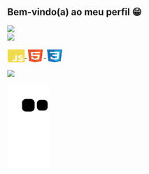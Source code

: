 ## Bem-vindo(a) ao meu perfil 😁

 <div>
   <a href="https://github.com/DiegoPereira-Dev">
   <img height="180em" src="https://github-readme-stats.vercel.app/api?username=DiegoPereira-Dev&show_icons=true&theme=tokyonight&include_all_commits=true&count_private=true"/> <br>
   <img height="180em" src="https://github-readme-stats.vercel.app/api/top-langs/?username=DiegoPereira-Dev&layout=compact&langs_count=6&theme=tokyonight"/>

</div>

<div style="display: inline_block"><br>
  <img align="center" alt="Js" height="30" width="40" src="https://raw.githubusercontent.com/devicons/devicon/master/icons/javascript/javascript-plain.svg">
  <img align="center" alt="HTML" height="30" width="40" src="https://raw.githubusercontent.com/devicons/devicon/master/icons/html5/html5-original.svg">
  <img align="center" alt="CSS" height="30" width="40" src="https://raw.githubusercontent.com/devicons/devicon/master/icons/css3/css3-original.svg">
</div>
 
 <br>
 
<div>  
  <a href = "dconstanciopereira@gmail.com"><img src="https://img.shields.io/badge/-Gmail-%23333?style=for-the-badge&logo=gmail&logoColor=white" target="_blank"></a>
  
  ![Snake animation](https://github.com/DiegoPereira-Dev/DiegoPereira-Dev/blob/output/github-contribution-grid-snake.svg)

</div>
